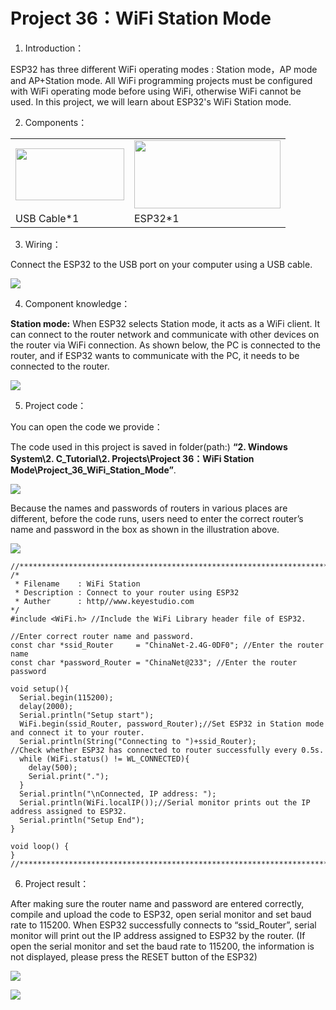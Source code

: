 # Project 36：WiFi Station Mode

1. Introduction：

ESP32 has three different WiFi operating modes : Station mode，AP mode
and AP+Station mode. All WiFi programming projects must be configured
with WiFi operating mode before using WiFi, otherwise WiFi cannot be
used. In this project, we will learn about ESP32's WiFi Station mode.

2. Components：

<table>
<tbody>
<tr class="odd">
<td><img src="https://raw.githubusercontent.com/keyestudio/KS5010-KS5010F-Keyestudio-ESP32-Learning-Kit-Ultimate-Edition-Arduino/master/media/729232b0c2d2c01984808289b222890c.png" style="width:1.8125in;height:0.86458in" /></td>
<td><img src="https://raw.githubusercontent.com/keyestudio/KS5010-KS5010F-Keyestudio-ESP32-Learning-Kit-Ultimate-Edition-Arduino/master/media/53f17b0de2d98d4714e8fe9043a346ca.jpeg" style="width:2.43681in;height:1.13472in" /></td>
</tr>
<tr class="even">
<td>USB Cable*1</td>
<td>ESP32*1</td>
</tr>
</tbody>
</table>

3. Wiring：

Connect the ESP32 to the USB port on your computer using a USB cable.

![](/media/53f17b0de2d98d4714e8fe9043a346ca.jpeg)

4. Component knowledge：

**Station mode:** When ESP32 selects Station mode, it acts as a WiFi
client. It can connect to the router network and communicate with other
devices on the router via WiFi connection. As shown below, the PC is
connected to the router, and if ESP32 wants to communicate with the PC,
it needs to be connected to the router.

![](/media/f74baff97695aa2ee33a8c19370d2547.png)

5. Project code：

You can open the code we provide：

The code used in this project is saved in folder(path:) **“2. Windows
System\\2. C\_Tutorial\\2. Projects\\Project 36：WiFi Station
Mode\\Project\_36\_WiFi\_Station\_Mode”**.

![](/media/f9fca49fbf789a07bb04ab0701a53937.png)

Because the names and passwords of routers in various places are
different, before the code runs, users need to enter the correct
router’s name and password in the box as shown in the illustration
above.

![](/media/5205db683644772e9df6ba0f391f4b43.png)

    //**********************************************************************************
    /*
     * Filename    : WiFi Station
     * Description : Connect to your router using ESP32
     * Auther      : http//www.keyestudio.com
    */
    #include <WiFi.h> //Include the WiFi Library header file of ESP32.
    
    //Enter correct router name and password.
    const char *ssid_Router     = "ChinaNet-2.4G-0DF0"; //Enter the router name
    const char *password_Router = "ChinaNet@233"; //Enter the router password
    
    void setup(){
      Serial.begin(115200);
      delay(2000);
      Serial.println("Setup start");
      WiFi.begin(ssid_Router, password_Router);//Set ESP32 in Station mode and connect it to your router.
      Serial.println(String("Connecting to ")+ssid_Router);
    //Check whether ESP32 has connected to router successfully every 0.5s.  
      while (WiFi.status() != WL_CONNECTED){
        delay(500);
        Serial.print(".");
      }
      Serial.println("\nConnected, IP address: ");
      Serial.println(WiFi.localIP());//Serial monitor prints out the IP address assigned to ESP32.
      Serial.println("Setup End");
    }
     
    void loop() {
    }
    //**********************************************************************************


6. Project result：

After making sure the router name and password are entered correctly,
compile and upload the code to ESP32, open serial monitor and set baud
rate to 115200. When ESP32 successfully connects to “ssid\_Router”,
serial monitor will print out the IP address assigned to ESP32 by the
router. (If open the serial monitor and set the baud rate to 115200, the
information is not displayed, please press the RESET button of the
ESP32)

![](/media/1fd21fafd84d2b529931a89d21a03d6a.png)

![](/media/efc6081aa00e0ce19df5501de76482da.png)
